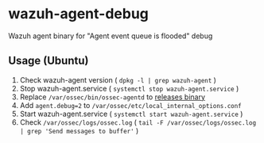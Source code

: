 # wazuh-agent-debug

Wazuh agent binary for "Agent event queue is flooded" debug

## Usage (Ubuntu)

1. Check wazuh-agent version ( `dpkg -l | grep wazuh-agent` )
2. Stop wazuh-agent.service ( `systemctl stop wazuh-agent.service` )
3. Replace `/var/ossec/bin/ossec-agentd` to [releases binary](https://github.com/k1LoW/wazuh-debug/releases)
4. Add `agent.debug=2` to `/var/ossec/etc/local_internal_options.conf`
5. Start wazuh-agent.service ( `systemctl start wazuh-agent.service` )
6. Check `/var/ossec/logs/ossec.log` ( `tail -F /var/ossec/logs/ossec.log | grep 'Send messages to buffer'` )
